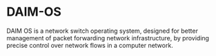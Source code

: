# DAIM-OS
DAIM OS is a network switch operating system, designed for better management of packet forwarding network infrastructure, by providing precise control over network flows in a computer network.
